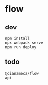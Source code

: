 # flow

## dev 

```
npm install
npx webpack serve
npm run deploy
```

## todo
```
@dianameca/flow
api
```